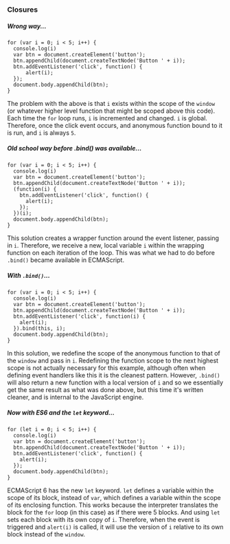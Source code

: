 ### Closures
##### Wrong way...
    for (var i = 0; i < 5; i++) {
      console.log(i)
      var btn = document.createElement('button');
      btn.appendChild(document.createTextNode('Button ' + i));
      btn.addEventListener('click', function() {
          alert(i);
      });
      document.body.appendChild(btn);
    }

The problem with the above is that `i` exists within the scope of the `window` (or whatever higher level function that might be scoped above this code). Each time the `for` loop runs, `i` is incremented and changed. `i` is global. Therefore, once the click event occurs, and anonymous function bound to it is run, and `i` is always `5`.  

##### Old school way before .bind() was available...
    for (var i = 0; i < 5; i++) {
      console.log(i)
      var btn = document.createElement('button');
      btn.appendChild(document.createTextNode('Button ' + i));
      (function(i) {
        btn.addEventListener('click', function() {
          alert(i);
        });
      })(i);
      document.body.appendChild(btn);
    }

This solution creates a wrapper function around the event listener, passing in `i`. Therefore, we receive a new, local variable `i` within the wrapping function on each iteration of the loop. This was what we had to do before `.bind()` became available in ECMAScript.

##### With `.bind()`...
    for (var i = 0; i < 5; i++) {
      console.log(i)
      var btn = document.createElement('button');
      btn.appendChild(document.createTextNode('Button ' + i));
      btn.addEventListener('click', function(i) {
        alert(i);
      }).bind(this, i);
      document.body.appendChild(btn);
    }

In this solution, we redefine the scope of the anonymous function to that of the `window` and pass in `i`. Redefining the function scope to the next highest scope is not actually necessary for this example, although often when defining event handlers like this it is the cleanest pattern. However, `.bind()` will also return a new function with a local version of `i` and so we essentially get the same result as what was done above, but this time it's written cleaner, and is internal to the JavaScript engine.

##### Now with ES6 and the `let` keyword...
    for (let i = 0; i < 5; i++) {
      console.log(i)
      var btn = document.createElement('button');
      btn.appendChild(document.createTextNode('Button ' + i));
      btn.addEventListener('click', function() {
        alert(i);
      });
      document.body.appendChild(btn);
    }

ECMAScript 6 has the new `let` keyword. `let` defines a variable within the scope of its block, instead of `var`, which defines a variable within the scope of its enclosing function.  This works because the interpreter translates the block for the `for` loop (in this case) as if there were 5 blocks. And using `let` sets each block with its own copy of `i`. Therefore, when the event is triggered and `alert(i)` is called, it will use the version of `i` relative to its own block instead of the `window`.
